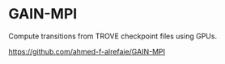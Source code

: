 # GAIN-MPI
Compute transitions from TROVE checkpoint files using GPUs.

https://github.com/ahmed-f-alrefaie/GAIN-MPI
